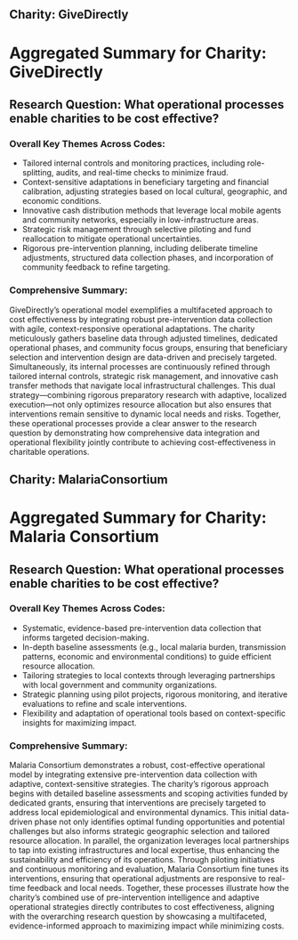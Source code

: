 ## Charity: GiveDirectly
# Aggregated Summary for Charity: GiveDirectly

## Research Question: What operational processes enable charities to be cost effective?

### Overall Key Themes Across Codes:
- Tailored internal controls and monitoring practices, including role-splitting, audits, and real-time checks to minimize fraud.
- Context-sensitive adaptations in beneficiary targeting and financial calibration, adjusting strategies based on local cultural, geographic, and economic conditions.
- Innovative cash distribution methods that leverage local mobile agents and community networks, especially in low-infrastructure areas.
- Strategic risk management through selective piloting and fund reallocation to mitigate operational uncertainties.
- Rigorous pre-intervention planning, including deliberate timeline adjustments, structured data collection phases, and incorporation of community feedback to refine targeting.

### Comprehensive Summary:
GiveDirectly’s operational model exemplifies a multifaceted approach to cost effectiveness by integrating robust pre-intervention data collection with agile, context-responsive operational adaptations. The charity meticulously gathers baseline data through adjusted timelines, dedicated operational phases, and community focus groups, ensuring that beneficiary selection and intervention design are data-driven and precisely targeted. Simultaneously, its internal processes are continuously refined through tailored internal controls, strategic risk management, and innovative cash transfer methods that navigate local infrastructural challenges. This dual strategy—combining rigorous preparatory research with adaptive, localized execution—not only optimizes resource allocation but also ensures that interventions remain sensitive to dynamic local needs and risks. Together, these operational processes provide a clear answer to the research question by demonstrating how comprehensive data integration and operational flexibility jointly contribute to achieving cost-effectiveness in charitable operations.

## Charity: MalariaConsortium
# Aggregated Summary for Charity: Malaria Consortium

## Research Question: What operational processes enable charities to be cost effective?

### Overall Key Themes Across Codes:
- Systematic, evidence-based pre-intervention data collection that informs targeted decision-making.
- In-depth baseline assessments (e.g., local malaria burden, transmission patterns, economic and environmental conditions) to guide efficient resource allocation.
- Tailoring strategies to local contexts through leveraging partnerships with local government and community organizations.
- Strategic planning using pilot projects, rigorous monitoring, and iterative evaluations to refine and scale interventions.
- Flexibility and adaptation of operational tools based on context-specific insights for maximizing impact.

### Comprehensive Summary: 
Malaria Consortium demonstrates a robust, cost-effective operational model by integrating extensive pre-intervention data collection with adaptive, context-sensitive strategies. The charity’s rigorous approach begins with detailed baseline assessments and scoping activities funded by dedicated grants, ensuring that interventions are precisely targeted to address local epidemiological and environmental dynamics. This initial data-driven phase not only identifies optimal funding opportunities and potential challenges but also informs strategic geographic selection and tailored resource allocation. In parallel, the organization leverages local partnerships to tap into existing infrastructures and local expertise, thus enhancing the sustainability and efficiency of its operations. Through piloting initiatives and continuous monitoring and evaluation, Malaria Consortium fine tunes its interventions, ensuring that operational adjustments are responsive to real-time feedback and local needs. Together, these processes illustrate how the charity’s combined use of pre-intervention intelligence and adaptive operational strategies directly contributes to cost effectiveness, aligning with the overarching research question by showcasing a multifaceted, evidence-informed approach to maximizing impact while minimizing costs.

